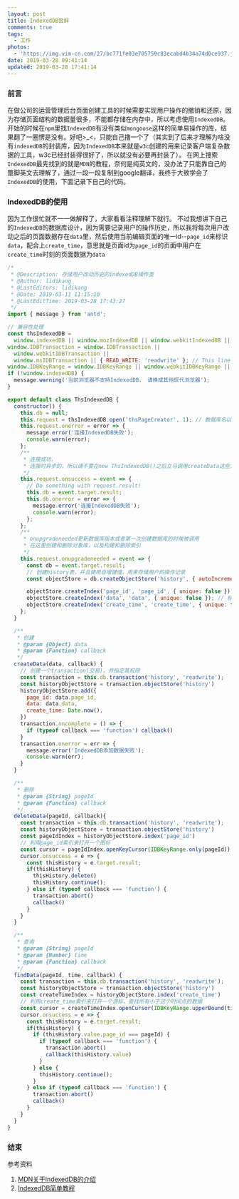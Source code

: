 ```yaml
---
layout: post
title: IndexedDB尝鲜
comments: true
tags:
  - 工作
photos:
  - 'https://img.vim-cn.com/27/bc771fe03e705759c83ecabd4b34a74d0ce937.jpg'
date: 2019-03-28 09:41:14
updated: 2019-03-28 17:41:14
---
```


### 前言
在做公司的运营管理后台页面创建工具的时候需要实现用户操作的撤销和还原，因为存储页面结构的数据量很多，不能都存储在内存中，所以考虑使用`IndexedDB`。
开始的时候在`npm`里找`IndexedDB`有没有类似`mongoose`这样的简单易操作的库，结果翻了一圈愣是没有。好吧>_<，只能自己撸一个了（其实到了后来才理解为啥没有`indexedDB`的封装库，因为`IndexedDB`本来就是`w3c`创建的用来记录客户端复杂数据的工具，w3c已经封装得很好了，所以就没有必要再封装了）。
在网上搜索`IndexedDB`最先找到的就是`MDN`的教程，奈何是纯英文的，没办法了只能靠自己的蹩脚英文去理解了，通过一段一段复制到google翻译，我终于大致学会了`IndexedDB`的使用，下面记录下自己的代码。

### IndexedDB的使用
因为工作很忙就不一一做解释了，大家看看注释理解下就行。
不过我想讲下自己的`IndexedDB`的数据库设计，因为需要记录用户的操作历史，所以我将每次用户改动之后的页面数据存在`data`里，然后使用当前编辑页面的唯一id--`page_id`来标识`data`，配合上`create_time`，意思就是页面id为`page_id`的页面中用户在`create_time`时刻的页面数据为`data`

```javascript
/*
 * @Description: 存储用户改动历史的indexedDB操作类
 * @Author: lidikang
 * @LastEditors: lidikang
 * @Date: 2019-03-11 11:15:10
 * @LastEditTime: 2019-03-28 17:43:27
 */
import { message } from 'antd';

// 兼容性处理
const thsIndexedDB =
  window.indexedDB || window.mozIndexedDB || window.webkitIndexedDB || window.msIndexedDB;
window.IDBTransaction = window.IDBTransaction ||
  window.webkitIDBTransaction ||
  window.msIDBTransaction || { READ_WRITE: 'readwrite' }; // This line should only be needed if it is needed to support the object's constants for older browsers
window.IDBKeyRange = window.IDBKeyRange || window.webkitIDBKeyRange || window.msIDBKeyRange;
if (!window.indexedDB) {
  message.warning('当前浏览器不支持IndexedDB， 请换成其他现代浏览器');
}

export default class ThsIndexedDB {
  constructor() {
    this.db = null;
    this.request = thsIndexedDB.open('thsPageCreator', 1); // 数据库名以及数据库版本，版本仅支持整数
    this.request.onerror = error => {
      message.error('连接IndexedDB失败');
      console.warn(error);
    };
    /**
     * 连接成功，
     * 连接时异步的，所以请不要在new ThsIndexedDB()之后立马调用createData这些方法，因为此时的this.db还是null
     */
    this.request.onsuccess = event => {
      // Do something with request.result!
      this.db = event.target.result;
      this.db.onerror = error => {
        message.error('连接IndexedDB失败');
        console.warn(error);
      };
    };
    /**
     * onupgradeneeded更新数据库版本或者第一次创建数据库的时候被调用
     * 在这里创建和删除对象库，以及构建和删除索引
     */
    this.request.onupgradeneeded = event => {
      const db = event.target.result;
      // 创建history表，并且使用自增键值，用来存储用户的操作记录
      const objectStore = db.createObjectStore('history', { autoIncrement: true });

      objectStore.createIndex('page_id', 'page_id', { unique: false }); // 标识文章id
      objectStore.createIndex('data', 'data', { unique: false }); // 标识design数据结构快照
      objectStore.createIndex('create_time', 'create_time', { unique: false }); // 标识快照的创建时间
    };
  }

  /**
   * 创建
   * @param {Object} data 
   * @param {Function} callback 
   */
  createData(data, callback) {
    // 创建一个transaction(交易)，并指定其权限
    const transaction = this.db.transaction('history', 'readwrite');
    const historyObjectStore = transaction.objectStore('history')
    historyObjectStore.add({
      page_id: data.page_id,
      data: data.data,
      create_time: Date.now(),
    })
    transaction.oncomplete = () => {
      if (typeof callback === 'function') callback()
    }
    transaction.onerror = err => {
      message.error('IndexedDB添加数据失败');
      console.warn(err);
    }
  }

  /**
   * 删除
   * @param {String} pageId 
   * @param {Function} callback 
   */
  deleteData(pageId, callback){
    const transaction = this.db.transaction('history', 'readwrite');
    const historyObjectStore = transaction.objectStore('history')
    const pageIdIndex = historyObjectStore.index('page_id')
    // 利用page_id索引来打开一个图标
    const cursor = pageIdIndex.openKeyCursor(IDBKeyRange.only(pageId));
    cursor.onsuccess = e => {
      const thisHistory = e.target.result;
      if(thisHistory) {
        thisHistory.delete()
        thisHistory.continue();
      } else if (typeof callback === 'function') {
        transaction.abort()
        callback()
      }
    }
  }

  /**
   * 查询
   * @param {String} pageId 
   * @param {Number} time 
   * @param {Function} callback 
   */
  findData(pageId, time, callback) {
    const transaction = this.db.transaction('history', 'readwrite');
    const historyObjectStore = transaction.objectStore('history')
    const createTimeIndex = historyObjectStore.index('create_time')
    // 利用create_time索引来打开一个游标，查找所有小于这个时间点的数据
    const cursor = createTimeIndex.openCursor(IDBKeyRange.upperBound(time, true), 'prev');
    cursor.onsuccess = e => {
      const thisHistory = e.target.result;
      if(thisHistory) {
        if (thisHistory.value.page_id === pageId) {
          if (typeof callback === 'function') {
            transaction.abort()
            callback(thisHistory.value)
          }
        } else {
          thisHistory.continue();
        }
      } else if (typeof callback === 'function') {
        transaction.abort()
        callback()
      }
    }
  }
}
```

### 结束
参考资料
1. [MDN关于IndexedDB的介绍](https://developer.mozilla.org/zh-CN/docs/Web/API/IndexedDB_API/Using_IndexedDB)
2. [IndexedDB简单教程](https://www.twle.cn/t/153#reply0)
